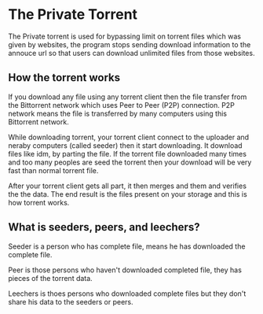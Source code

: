 # The Private Torrent
The Private torrent is used for bypassing limit on torrent files which was given by websites, the program stops sending download information to the annouce url so that users can download unlimited files from those websites.

## How the torrent works
If you download any file using any torrent client then the file transfer from the Bittorrent network which uses Peer to Peer (P2P) connection. P2P network means the file is transferred by many computers using this Bittorrent network.

While downloading torrent, your torrent client connect to the uploader and neraby computers (called seeder) then it start downloading. It download files like idm, by parting the file. If the torrent file downloaded many times and too many peoples are seed the torrent then your download will be very fast than normal torrent file.

After your torrent client gets all part, it then merges and them and verifies the the data. The end result is the files present on your storage and this is how torrent works.

## What is seeders, peers, and leechers?

Seeder is a person who has complete file, means he has downloaded the complete file.

Peer is those persons who haven't downloaded completed file, they has pieces of the torrent data.

Leechers is thoes persons who downloaded complete files but they don't share his data to the seeders or peers.
